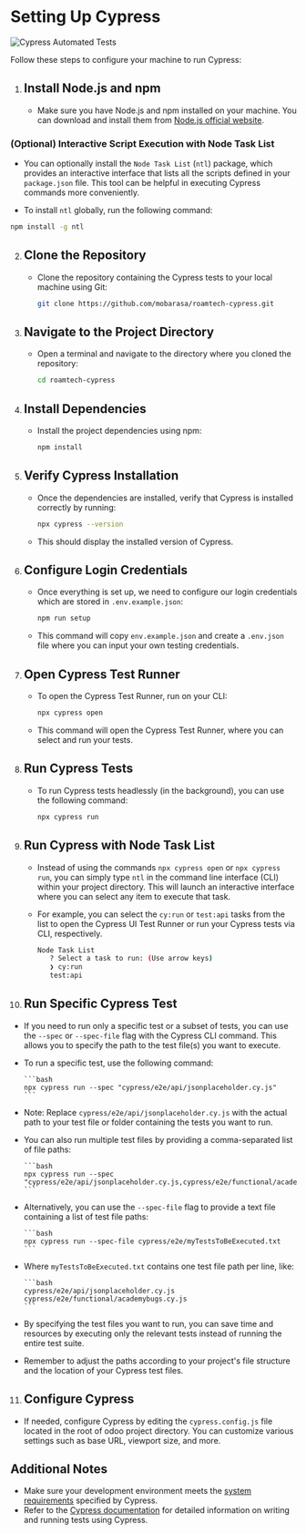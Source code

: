 # Setting Up Cypress

![Cypress Automated Tests](https://github.com/mobarasa/roamtech-cypress/actions/workflows/cypress-tests.yml/badge.svg)

Follow these steps to configure your machine to run Cypress:

1. ## Install Node.js and npm
   - Make sure you have Node.js and npm installed on your machine. You can download and install them from [Node.js official website](https://nodejs.org/).

### (Optional) Interactive Script Execution with Node Task List

- You can optionally install the `Node Task List` (`ntl`) package, which provides an interactive interface that lists all the scripts defined in your `package.json` file. This tool can be helpful in executing Cypress commands more conveniently.

- To install `ntl` globally, run the following command:

```bash
npm install -g ntl
```

2. ## Clone the Repository
   - Clone the repository containing the Cypress tests to your local machine using Git:

     ```bash
     git clone https://github.com/mobarasa/roamtech-cypress.git
     ```

3. ## Navigate to the Project Directory
   - Open a terminal and navigate to the directory where you cloned the repository:

     ```bash
     cd roamtech-cypress
     ```

4. ## Install Dependencies
   - Install the project dependencies using npm:

     ```bash
     npm install
     ```

5. ## Verify Cypress Installation
   - Once the dependencies are installed, verify that Cypress is installed correctly by running:

     ```bash
     npx cypress --version
     ```

   - This should display the installed version of Cypress.

6. ## Configure Login Credentials
   - Once everything is set up, we need to configure our login credentials which are stored in `.env.example.json`:

     ```bash
     npm run setup
     ```

   - This command will copy `env.example.json` and create a `.env.json` file where you can input your own testing credentials.

7. ## Open Cypress Test Runner
   - To open the Cypress Test Runner, run on your CLI:

     ```bash
     npx cypress open
     ```

   - This command will open the Cypress Test Runner, where you can select and run your tests.

8. ## Run Cypress Tests
   - To run Cypress tests headlessly (in the background), you can use the following command:

     ```bash
     npx cypress run
     ```

9. ## Run Cypress with Node Task List
   - Instead of using the commands `npx cypress open` or `npx cypress run`, you can simply type `ntl` in the command line interface (CLI) within your project directory. This will launch an interactive interface where you can select any item to execute that task.

   - For example, you can select the `cy:run` or `test:api` tasks from the list to open the Cypress UI Test Runner or run your Cypress tests via CLI, respectively.

     ```bash
     Node Task List
        ? Select a task to run: (Use arrow keys)
        ❯ cy:run
        test:api
     ```

10. ## Run Specific Cypress Test

- If you need to run only a specific test or a subset of tests, you can use the `--spec` or `--spec-file` flag with the Cypress CLI command. This allows you to specify the path to the test file(s) you want to execute.

- To run a specific test, use the following command:

      ```bash
      npx cypress run --spec "cypress/e2e/api/jsonplaceholder.cy.js"
      ```

- Note: Replace `cypress/e2e/api/jsonplaceholder.cy.js` with the actual path to your test file or folder containing the tests you want to run.

- You can also run multiple test files by providing a comma-separated list of file paths:

      ```bash
      npx cypress run --spec "cypress/e2e/api/jsonplaceholder.cy.js,cypress/e2e/functional/academybugs.cy.js"
      ```

- Alternatively, you can use the `--spec-file` flag to provide a text file containing a list of test file paths:

      ```bash
      npx cypress run --spec-file cypress/e2e/myTestsToBeExecuted.txt
      ```

- Where `myTestsToBeExecuted.txt` contains one test file path per line, like:

      ```bash
      cypress/e2e/api/jsonplaceholder.cy.js
      cypress/e2e/functional/academybugs.cy.js
      ```

- By specifying the test files you want to run, you can save time and resources by executing only the relevant tests instead of running the entire test suite.
- Remember to adjust the paths according to your project's file structure and the location of your Cypress test files.

11. ## Configure Cypress

- If needed, configure Cypress by editing the `cypress.config.js` file located in the root of odoo project directory. You can customize various settings such as base URL, viewport size, and more.

## Additional Notes

- Make sure your development environment meets the [system requirements](https://docs.cypress.io/guides/getting-started/installing-cypress.html#System-requirements) specified by Cypress.
- Refer to the [Cypress documentation](https://docs.cypress.io/) for detailed information on writing and running tests using Cypress.
